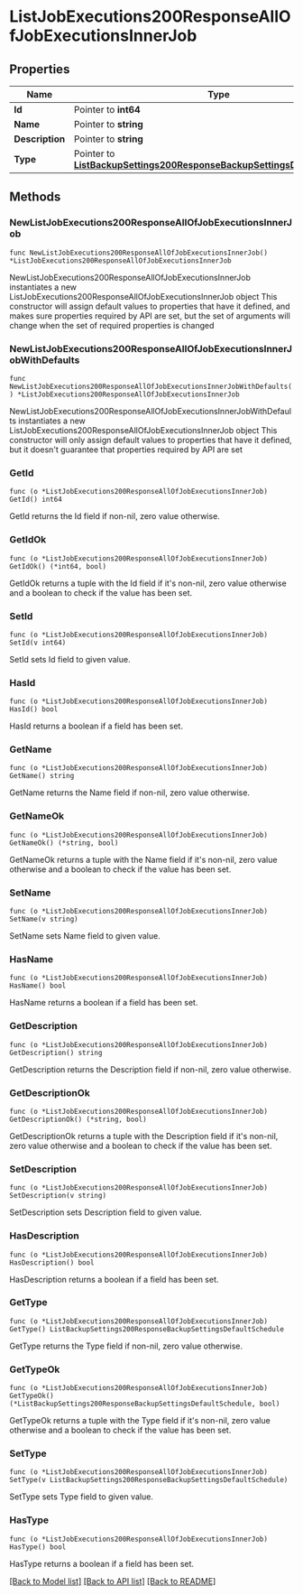 # ListJobExecutions200ResponseAllOfJobExecutionsInnerJob

## Properties

Name | Type | Description | Notes
------------ | ------------- | ------------- | -------------
**Id** | Pointer to **int64** |  | [optional] 
**Name** | Pointer to **string** |  | [optional] 
**Description** | Pointer to **string** |  | [optional] 
**Type** | Pointer to [**ListBackupSettings200ResponseBackupSettingsDefaultSchedule**](ListBackupSettings200ResponseBackupSettingsDefaultSchedule.md) |  | [optional] 

## Methods

### NewListJobExecutions200ResponseAllOfJobExecutionsInnerJob

`func NewListJobExecutions200ResponseAllOfJobExecutionsInnerJob() *ListJobExecutions200ResponseAllOfJobExecutionsInnerJob`

NewListJobExecutions200ResponseAllOfJobExecutionsInnerJob instantiates a new ListJobExecutions200ResponseAllOfJobExecutionsInnerJob object
This constructor will assign default values to properties that have it defined,
and makes sure properties required by API are set, but the set of arguments
will change when the set of required properties is changed

### NewListJobExecutions200ResponseAllOfJobExecutionsInnerJobWithDefaults

`func NewListJobExecutions200ResponseAllOfJobExecutionsInnerJobWithDefaults() *ListJobExecutions200ResponseAllOfJobExecutionsInnerJob`

NewListJobExecutions200ResponseAllOfJobExecutionsInnerJobWithDefaults instantiates a new ListJobExecutions200ResponseAllOfJobExecutionsInnerJob object
This constructor will only assign default values to properties that have it defined,
but it doesn't guarantee that properties required by API are set

### GetId

`func (o *ListJobExecutions200ResponseAllOfJobExecutionsInnerJob) GetId() int64`

GetId returns the Id field if non-nil, zero value otherwise.

### GetIdOk

`func (o *ListJobExecutions200ResponseAllOfJobExecutionsInnerJob) GetIdOk() (*int64, bool)`

GetIdOk returns a tuple with the Id field if it's non-nil, zero value otherwise
and a boolean to check if the value has been set.

### SetId

`func (o *ListJobExecutions200ResponseAllOfJobExecutionsInnerJob) SetId(v int64)`

SetId sets Id field to given value.

### HasId

`func (o *ListJobExecutions200ResponseAllOfJobExecutionsInnerJob) HasId() bool`

HasId returns a boolean if a field has been set.

### GetName

`func (o *ListJobExecutions200ResponseAllOfJobExecutionsInnerJob) GetName() string`

GetName returns the Name field if non-nil, zero value otherwise.

### GetNameOk

`func (o *ListJobExecutions200ResponseAllOfJobExecutionsInnerJob) GetNameOk() (*string, bool)`

GetNameOk returns a tuple with the Name field if it's non-nil, zero value otherwise
and a boolean to check if the value has been set.

### SetName

`func (o *ListJobExecutions200ResponseAllOfJobExecutionsInnerJob) SetName(v string)`

SetName sets Name field to given value.

### HasName

`func (o *ListJobExecutions200ResponseAllOfJobExecutionsInnerJob) HasName() bool`

HasName returns a boolean if a field has been set.

### GetDescription

`func (o *ListJobExecutions200ResponseAllOfJobExecutionsInnerJob) GetDescription() string`

GetDescription returns the Description field if non-nil, zero value otherwise.

### GetDescriptionOk

`func (o *ListJobExecutions200ResponseAllOfJobExecutionsInnerJob) GetDescriptionOk() (*string, bool)`

GetDescriptionOk returns a tuple with the Description field if it's non-nil, zero value otherwise
and a boolean to check if the value has been set.

### SetDescription

`func (o *ListJobExecutions200ResponseAllOfJobExecutionsInnerJob) SetDescription(v string)`

SetDescription sets Description field to given value.

### HasDescription

`func (o *ListJobExecutions200ResponseAllOfJobExecutionsInnerJob) HasDescription() bool`

HasDescription returns a boolean if a field has been set.

### GetType

`func (o *ListJobExecutions200ResponseAllOfJobExecutionsInnerJob) GetType() ListBackupSettings200ResponseBackupSettingsDefaultSchedule`

GetType returns the Type field if non-nil, zero value otherwise.

### GetTypeOk

`func (o *ListJobExecutions200ResponseAllOfJobExecutionsInnerJob) GetTypeOk() (*ListBackupSettings200ResponseBackupSettingsDefaultSchedule, bool)`

GetTypeOk returns a tuple with the Type field if it's non-nil, zero value otherwise
and a boolean to check if the value has been set.

### SetType

`func (o *ListJobExecutions200ResponseAllOfJobExecutionsInnerJob) SetType(v ListBackupSettings200ResponseBackupSettingsDefaultSchedule)`

SetType sets Type field to given value.

### HasType

`func (o *ListJobExecutions200ResponseAllOfJobExecutionsInnerJob) HasType() bool`

HasType returns a boolean if a field has been set.


[[Back to Model list]](../README.md#documentation-for-models) [[Back to API list]](../README.md#documentation-for-api-endpoints) [[Back to README]](../README.md)


